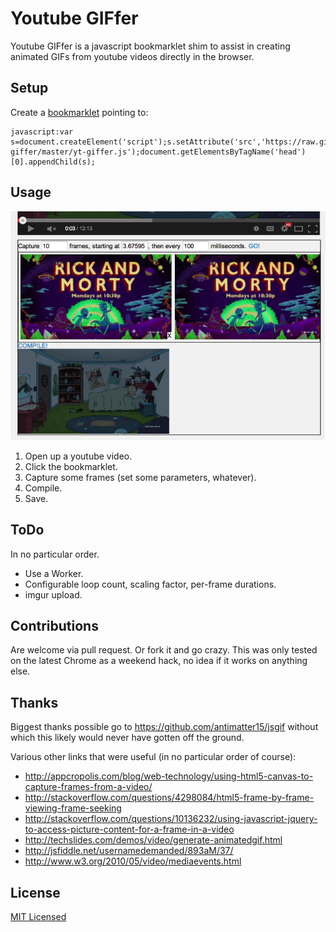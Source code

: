# Youtube GIFfer

Youtube GIFfer is a javascript bookmarklet shim to assist in creating animated GIFs from youtube videos directly in the browser.

## Setup

Create a [bookmarklet](http://en.wikipedia.org/wiki/Bookmarklet) pointing to:

```
javascript:var s=document.createElement('script');s.setAttribute('src','https://raw.githubusercontent.com/jcheatham/yt-giffer/master/yt-giffer.js');document.getElementsByTagName('head')[0].appendChild(s);
```

## Usage

![Screenshot](https://raw.githubusercontent.com/jcheatham/yt-giffer/master/screenshot.png)

 1. Open up a youtube video.
 2. Click the bookmarklet.
 3. Capture some frames (set some parameters, whatever).
 4. Compile.
 5. Save.

## ToDo

In no particular order.

 * Use a Worker.
 * Configurable loop count, scaling factor, per-frame durations.
 * imgur upload.

## Contributions

Are welcome via pull request.  Or fork it and go crazy.
This was only tested on the latest Chrome as a weekend hack, no idea if it works on anything else.

## Thanks

Biggest thanks possible go to https://github.com/antimatter15/jsgif without which this likely would never have gotten off the ground.

Various other links that were useful (in no particular order of course):
 * http://appcropolis.com/blog/web-technology/using-html5-canvas-to-capture-frames-from-a-video/
 * http://stackoverflow.com/questions/4298084/html5-frame-by-frame-viewing-frame-seeking
 * http://stackoverflow.com/questions/10136232/using-javascript-jquery-to-access-picture-content-for-a-frame-in-a-video
 * http://techslides.com/demos/video/generate-animatedgif.html
 * http://jsfiddle.net/usernamedemanded/893aM/37/
 * http://www.w3.org/2010/05/video/mediaevents.html

## License

[MIT Licensed](https://github.com/jcheatham/yt-giffer/blob/master/LICENSE)

